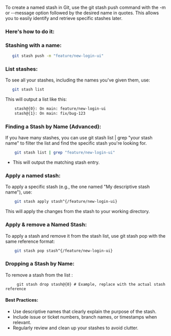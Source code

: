 To create a named stash in Git, use the git stash push command with the -m or --message option followed by the desired name in quotes. This allows you to easily identify and retrieve specific stashes later. 

### Here's how to do it:

### Stashing with a name: 
```bash
   git stash push -m "feature/new-login-ui"
```

### List stashes:
To see all your stashes, including the names you've given them, use:
```bash
   git stash list
```

This will output a list like this: 

```bash
    stash@{0}: On main: feature/new-login-ui
    stash@{1}: On main: fix/bug-123
```

### Finding a Stash by Name (Advanced): 
If you have many stashes, you can use git stash list | grep "your stash name" to filter the list and find the specific stash you're looking for. 

```bash
    git stash list | grep "feature/new-login-ui"
```

* This will output the matching stash entry.

### Apply a named stash:
To apply a specific stash (e.g., the one named "My descriptive stash name"), use:
```bash
    git stash apply stash^{/feature/new-login-ui}
```

This will apply the changes from the stash to your working directory. 

### Apply & remove a Named Stash:
To apply a stash and remove it from the stash list, use git stash pop with the same reference format: 
```bash
    git stash pop stash^{/feature/new-login-ui}
```

### Dropping a Stash by Name:
To remove a stash from the list : 

```code
     git stash drop stash@{0} # Example, replace with the actual stash reference
```

#### Best Practices:

* Use descriptive names that clearly explain the purpose of the stash.
* Include issue or ticket numbers, branch names, or timestamps when relevant.
* Regularly review and clean up your stashes to avoid clutter.